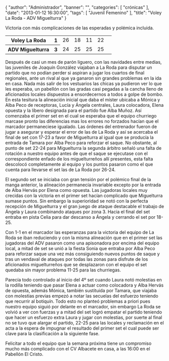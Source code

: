 {
  "author": "Administrador", 
  "banner": "", 
  "categories": [
    "crónicas"
  ], 
  "date": "2013-01-12 16:30:00", 
  "tags": [
    "Juvenil Femenino"
  ], 
  "title": "Voley La Roda - ADV Miguelturra"
}

Victoria con más complicaciones de las esperadas y polémica incluida.

<table>
  <tr>
	<th>Voley La Roda</th><th>1</th>
	<td>26</td><td>18</td><td>11</td><td>22</td><td></td>
  </tr>
  <tr>
	<th>ADV Miguelturra</th><th>3</th>
	<td>24</td><td>25</td><td>25</td><td>25</td><td></td>
  </tr>
</table>
Después de casi un mes de parón liguero, con las navidades entre medias, las juveniles de Joaquín González viajaban a La Roda para disputar un partido que no podían perder si aspiran a jugar los cuartos de final regionales, ante un rival al que ya ganaron sin grandes problemas en la ida en casa.
<!--break-->
Nada más salir de los vestuarios las chicas ya pudieron ver lo que les esperaba, un pabellón con las gradas casi pegadas a la cancha lleno de aficionados locales dispuestos a ensordecernos a todos a golpe de bombo. En esta tesitura la alineación inicial que daba el míster ubicaba a Mónica y Alba Peco de receptoras, Lucía y Ángela centrales, Laura colocadora, Elena opuesta y la líbero designada para el partido fue Alba Muñoz. Así comenzaba el primer set en el cual se esperaba que el equipo churriego marcase pronto las diferencias mas los errores no forzados hacían que el marcador permaneciese igualado. Las órdenes del entrenador fueron de jugar a asegurar y esperar el error de las de La Roda y así se acercaba el final de set con 17-23 a favor de Miguelturra al igual que se producía la entrada de Tamara por Alba Peco para reforzar el saque. No obstante, al punto de set 22-24 para Miguelturra la segunda árbitro señaló una falta de rotación a nuestro equipo antes de que el saque se ejecutase con el correspondiente enfado de los miguelturreños allí presentes, esta falta descolocó completamente al equipo y los puntos pasaron como el que cuenta para llevarse el set las de La Roda por 26-24.

El segundo set se iniciaba con gran tensión por el polémico final de la manga anterior, la alineación permanecía invariable excepto por la entrada de Alba Hervás por Elena como opuesta. Las jugadoras locales muy crecidas con la victoria en el primer set hacían complicado que Miguelturra sumase puntos. Sin embargo la superioridad se notó con la perfecta recepción de Miguelturra y el gran juego de ataque  destacable el trabajo de Ángela y Laura combinando ataques por zona 3. Hacia el final del set entraba en pista Celia para dar descanso a Ángela y cerrando el set por 18-25.

Con 1-1 en el marcador las esperanzas para la victoria del equipo de La Roda se iban reduciendo y con la misma alineación que en el primer set las jugadoras del ADV pasaron como una apisonadora por encima del equipo local, a mitad de set se unió a la fiesta Sonia que entraba por Alba Peco para reforzar saque una vez más consiguiendo nuevos puntos de saque y tras un vendaval de ataques por todas las zonas para disfrute de los aficionados miguelturreños que se desplazaron con el equipo el set quedaba sin mayor problema 11-25 para las churriegas.

Parecía todo controlado al inicio del 4º set cuando Laura notó molestias en la rodilla teniendo que pasar Elena a actuar como colocadora y Alba Hervás de opuesta, además Mónica, también sustituida por Tamara, que viajaba con molestias previas empezó a notar las secuelas del esfuerzo teniendo que recurrir al botiquín. Todo esto no planteó problemas a priori pues nuestro equipo siguió por delante en el marcador, sin embargo La Roda se volvió a ver con fuerzas y a mitad del set logró empatar el partido teniendo que hacer un esfuerzo extra Laura y jugar con molestias, por suerte al final no se tuvo que alargar el partido, 22-25 para las locales y reclamación en el acta a la espera de impugnar el resultado del primer set el cual puede ser clave para la clasificación a la siguiente fase.

Felicitar a todo el equipo que la semana próxima tiene un compromiso mucho más complicado con el CV Albacete en casa, a las 16:00 en el Pabellón El Cristo.

